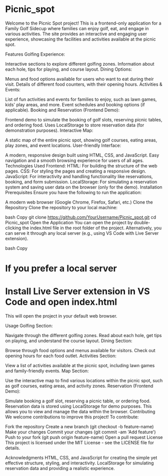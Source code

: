 # Picnic_spot
Welcome to the Picnic Spot project! This is a frontend-only application for a Family Golf Sidecup where families can enjoy golf, eat, and engage in various activities. The site provides an interactive and engaging user experience, showcasing the facilities and activities available at the picnic spot.

Features
Golfing Experience:

Interactive sections to explore different golfing zones.
Information about each hole, tips for playing, and course layout.
Dining Options:

Menus and food options available for users who want to eat during their visit.
Details of different food counters, with their opening hours.
Activities & Events:

List of fun activities and events for families to enjoy, such as lawn games, kids' play areas, and more.
Event schedules and booking options (if applicable).
Booking and Reservation (Frontend Demo):

Frontend demo to simulate the booking of golf slots, reserving picnic tables, and ordering food.
Uses LocalStorage to store reservation data (for demonstration purposes).
Interactive Map:

A static map of the entire picnic spot, showing golf courses, eating areas, play zones, and event locations.
User-friendly Interface:

A modern, responsive design built using HTML, CSS, and JavaScript.
Easy navigation and a smooth browsing experience for users of all ages.
Technologies Used
Frontend:
HTML: For building the structure of the web pages.
CSS: For styling the pages and creating a responsive design.
JavaScript: For interactivity and handling functionality like reservations, booking, and form submission.
LocalStorage: For simulating a reservation system and saving user data on the browser (only for the demo).
Installation
Prerequisites
Ensure you have the following to run the application:

A modern web browser (Google Chrome, Firefox, Safari, etc.)
Clone the Repository
Clone the repository to your local machine:

bash
Copy
git clone https://github.com/YourUsername/Picnic_spot.git
cd Picnic_spot
Open the Application
You can open the project by double-clicking the index.html file in the root folder of the project. Alternatively, you can serve it through any local server (e.g., using VS Code with Live Server extension).

bash
Copy
# If you prefer a local server
# Install Live Server extension in VS Code and open index.html
This will open the project in your default web browser.

Usage
Golfing Section:

Navigate through the different golfing zones.
Read about each hole, get tips on playing, and understand the course layout.
Dining Section:

Browse through food options and menus available for visitors.
Check out opening hours for each food outlet.
Activities Section:

View a list of activities available at the picnic spot, including lawn games and family-friendly events.
Map Section:

Use the interactive map to find various locations within the picnic spot, such as golf courses, eating areas, and activity zones.
Reservation (Frontend Demo):

Simulate booking a golf slot, reserving a picnic table, or ordering food.
Reservation data is stored using LocalStorage for demo purposes. This allows you to view and manage the data within the browser.
Contributing
We welcome contributions to improve this project! To contribute:

Fork the repository
Create a new branch (git checkout -b feature-name)
Make your changes
Commit your changes (git commit -am 'Add feature')
Push to your fork (git push origin feature-name)
Open a pull request
License
This project is licensed under the MIT License - see the LICENSE file for details.

Acknowledgments
HTML, CSS, and JavaScript for creating the simple yet effective structure, styling, and interactivity.
LocalStorage for simulating reservation data and providing a realistic experience.
